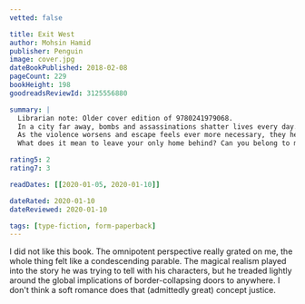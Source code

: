 ```yaml
---
vetted: false

title: Exit West
author: Mohsin Hamid
publisher: Penguin
image: cover.jpg
dateBookPublished: 2018-02-08
pageCount: 229
bookHeight: 198
goodreadsReviewId: 3125556880

summary: |
  Librarian note: Older cover edition of 9780241979068.
  In a city far away, bombs and assassinations shatter lives every day. Yet, even here, hope renews itself, welling up through the rubble. Somewhere in this city, two young people are smiling, hesitating, sharing cheap cigarettes, speaking softly then boldly, falling in love.
  As the violence worsens and escape feels ever more necessary, they hear rumour of mysterious black doors appearing all over the city, all over the world. To walk through a door is to find a new life – perhaps in Greece, in London, in California – and to lose the old one for ever . . .
  What does it mean to leave your only home behind? Can you belong to many places at once? And when the hour comes and the door stands open before you – will you go?

rating5: 2
rating7: 3

readDates: [[2020-01-05, 2020-01-10]]

dateRated: 2020-01-10
dateReviewed: 2020-01-10

tags: [type-fiction, form-paperback]
---
```


I did not like this book. The omnipotent perspective really grated on me, the whole thing felt like a condescending parable. The magical realism played into the story he was trying to tell with his characters, but he treaded lightly around the global implications of border-collapsing doors to anywhere. I don't think a soft romance does that (admittedly great) concept justice.
